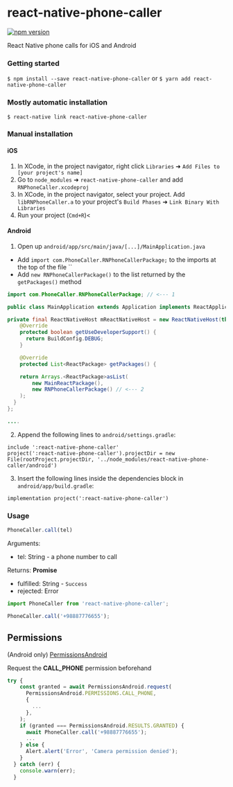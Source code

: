 
# react-native-phone-caller
[![npm version](https://badge.fury.io/js/react-native-phone-caller.svg)](https://badge.fury.io/js/react-native-phone-caller)

React Native phone calls for iOS and Android

### Getting started

`$ npm install --save react-native-phone-caller`
or
`$ yarn add react-native-phone-caller`

### Mostly automatic installation

`$ react-native link react-native-phone-caller`

### Manual installation


#### iOS

1. In XCode, in the project navigator, right click `Libraries` ➜ `Add Files to [your project's name]`
2. Go to `node_modules` ➜ `react-native-phone-caller` and add `RNPhoneCaller.xcodeproj`
3. In XCode, in the project navigator, select your project. Add `libRNPhoneCaller.a` to your project's `Build Phases` ➜ `Link Binary With Libraries`
4. Run your project (`Cmd+R`)<

#### Android

1. Open up `android/app/src/main/java/[...]/MainApplication.java`
  - Add `import com.PhoneCaller.RNPhoneCallerPackage;` to the imports at the top of the file ``
  - Add `new RNPhoneCallerPackage()` to the list returned by the `getPackages()` method
  ```java
  import com.PhoneCaller.RNPhoneCallerPackage; // <--- 1

  public class MainApplication extends Application implements ReactApplication {

  private final ReactNativeHost mReactNativeHost = new ReactNativeHost(this) {
      @Override
      protected boolean getUseDeveloperSupport() {
        return BuildConfig.DEBUG;
      }

      @Override
      protected List<ReactPackage> getPackages() {

      return Arrays.<ReactPackage>asList(
          new MainReactPackage(),
          new RNPhoneCallerPackage() // <--- 2
      );
    }
  };

  ....
  ```
2. Append the following lines to `android/settings.gradle`:
  ```
  include ':react-native-phone-caller'
  project(':react-native-phone-caller').projectDir = new File(rootProject.projectDir, '../node_modules/react-native-phone-caller/android')
  ```
3. Insert the following lines inside the dependencies block in `android/app/build.gradle`:
  ```
implementation project(':react-native-phone-caller')
  ```

### Usage
```javascript
PhoneCaller.call(tel)
```
Arguments:
 - tel: String - a phone number to call

Returns: **Promise**
 - fulfilled: String - `Success`
 - rejected: Error

```javascript
import PhoneCaller from 'react-native-phone-caller';

PhoneCaller.call('+98887776655');
```

## Permissions ##
(Android only) [PermissionsAndroid](https://facebook.github.io/react-native/docs/permissionsandroid)

Request the **CALL_PHONE** permission beforehand

```javascript
try {
    const granted = await PermissionsAndroid.request(
      PermissionsAndroid.PERMISSIONS.CALL_PHONE,
      {
        ...
      },
    );
    if (granted === PermissionsAndroid.RESULTS.GRANTED) {
      await PhoneCaller.call('+98887776655');
      ...
    } else {
      Alert.alert('Error', 'Camera permission denied');
    }
  } catch (err) {
    console.warn(err);
  }
```
